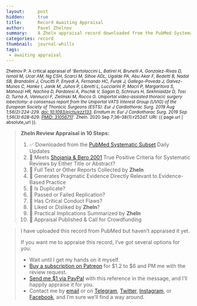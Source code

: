 ```yaml
---
layout:     post
hidden:     true
title:      Record Awaiting Appraisal
author:     Pavel Zhelnov
summary:    A Zheln appraisal record downloaded from the PubMed Systematic Subset daily updates.
categories: record
thumbnail:  journal-whills
tags:
 - awaiting appraisal
---
```


<small>Zhelnov P. A critical appraisal of _‘Bertolaccini L, Batirel H, Brunelli A, Gonzalez-Rivas D, Ismail M, Ucar AM, Ng CSH, Scarci M, Sihoe ADL, Ugalde PA, Abu Akar F, Bedetti B, Nadal SB, Brandolini J, Crucitti P, Enyedi A, Fernando HC, Furak J, Gallego-Poveda J, Galvez-Munos C, Hanke I, Janik M, Juhos P, Libretti L, Lucciarini P, Macrì P, Margaritora S, Mahoozi HR, Nachira D, Pardolesi A, Pischik V, Sagan D, Schreurs H, Sekhniaidze D, Tosi D, Turna A, Vannucci F, Zielinski M, Rocco G. Uniportal video-assisted thoracic surgery lobectomy: a consensus report from the Uniportal VATS Interest Group (UVIG) of the European Society of Thoracic Surgeons (ESTS). Eur J Cardiothorac Surg. 2019 Aug 1;56(2):224-229. [doi: 10.1093/ejcts/ezz133](https://doi.org/10.1093/ejcts/ezz133). Erratum in: Eur J Cardiothorac Surg. 2019 Sep 1;56(3):628-629. [PMID: 31056711](https://pubmed.gov/31056711)’._ Zheln. 2020 Sep 7;36–38(1):r252d7. URI: {{ page.url | absolute_url }}.</small>

> **Zheln Review Appraisal in 10 Steps:**
>
> 1. ✅ Downloaded from the [PubMed Systematic Subset](https://p1m.org/ssb) Daily Updates
> 2. 🔄 Meets [Shojania & Bero 2001](https://www.researchgate.net/publication/11820967_Taking_Advantage_of_the_Explosion_of_Systematic_Reviews_An_Efficient_MEDLINE_Search_Strategy) True Positive Criteria for Systematic Reviews by Either Title or Abstract?
> 3. 🔄 Full Text or Other Reports Collected by **Zheln**
> 4. 🔄 Generates Pragmatic Evidence Directly Relevant to Evidence-Based Practice
> 5. 🔄 Is Duplicate?
> 6. 🔄 Passed or Failed Replication?
> 7. 🔄 Has Critical Conduct Flaws?
> 8. 🔄 Liked or Disliked by **Zheln**?
> 9. 🔄 Practical Implications Summarized by **Zheln**
> 10. 🔄 Appraisal Published & Call for Crowdfunding

> I have uploaded this record from PubMed but haven’t appraised it yet.
>
> If you want me to appraise this record, I’ve got several options for you:
> * Wait until I get my hands on it myself.
> * [Buy a subscription on Patreon](https://patreon.com/zheln) for $1.2 to $6 and PM me with the review request.
> * [Send me $1 via PayPal](https://paypal.me/pjelnov) with this reference in the message, and I’ll happily appraise it for you.
> * Contact me by [email](mailto:pavel@zheln.com) or on [Telegram](https://t.me/drzhelnov), [Twitter](https://twitter.com/drzhelnov), [Instagram](https://instagram.com/igzheln), or [Facebook](https://facebook.com/drzhelnov), and I’m sure we’ll find a way around.
